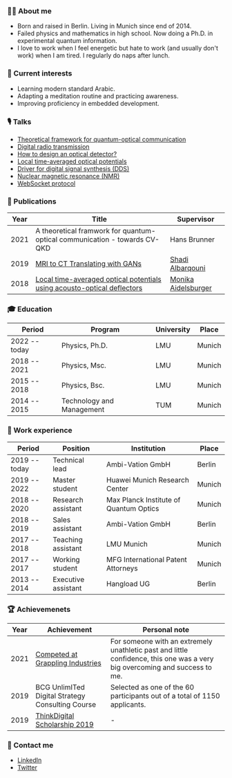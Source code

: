 ### 👨‍🚀 About me

* Born and raised in Berlin. Living in Munich since end of 2014.
* Failed physics and mathematics in high school. Now doing a Ph.D. in experimental quantum information.
* I love to work when I feel energetic but hate to work (and usually don't work) when I am tired. I regularly do naps after lunch.

### 🤔 Current interests

* Learning modern standard Arabic.
* Adapting a meditation routine and practicing awareness.
* Improving proficiency in embedded development.

### 🎙 Talks

* [Theoretical framework for quantum-optical communication](https://github.com/bodokaiser/master-slides/raw/master/main.pdf)
* [Digital radio transmission](https://www.beautiful.ai/player/-Mu1IiPBgVPyiB_SV7Jk)
* [How to design an optical detector?](https://www.beautiful.ai/player/-Mu1IbPlBjVeWWukek_f)
* [Local time-averaged optical potentials](http://slides.bodokaiser.io/slides/optical-potentials)
* [Driver for digital signal synthesis (DDS)](https://slides.bodokaiser.io/slides/digital-signal-synthesis-array-driver)
* [Nuclear magnetic resonance (NMR)](https://slides.bodokaiser.io/slides/nuclear-magnetic-resonance)
* [WebSocket protocol](https://bit.ly/2NpOJ8N)

### 📜 Publications

| Year | Title | Supervisor |
| ---- | ----- | ----------- |
| 2021 | A theoretical framwork for quantum-optical communication - towards CV-QKD | Hans Brunner |
| 2019 | [MRI to CT Translating with GANs](https://scholar.google.com/citations?view_op=view_citation&hl=de&user=B0mwWK8AAAAJ&citation_for_view=B0mwWK8AAAAJ:u5HHmVD_uO8C) | [Shadi Albarqouni](https://albarqouni.github.io) |
| 2018 | [Local time-averaged optical potentials using acousto-optical deflectors](https://scholar.google.com/citations?view_op=view_citation&hl=de&user=B0mwWK8AAAAJ&citation_for_view=B0mwWK8AAAAJ:u-x6o8ySG0sC) | [Monika Aidelsburger](https://en.wikipedia.org/wiki/Monika_Aidelsburger) |

### 🎓 Education

| Period | Program | University | Place |
| ------ | ------- | ---------- | ----- |
| 2022 -- today | Physics, Ph.D. | LMU | Munich |
| 2018 -- 2021 | Physics, Msc. | LMU | Munich |
| 2015 -- 2018 | Physics, Bsc. | LMU | Munich |
| 2014 -- 2015 | Technology and Management | TUM | Munich |

### 💼 Work experience

| Period | Position | Institution | Place |
| ------ | ------- | ------------ | ----- |
| 2019 -- today | Technical lead | Ambi-Vation GmbH | Berlin |
| 2019 -- 2022 | Master student | Huawei Munich Research Center | Munich |
| 2018 -- 2020 | Research assistant | Max Planck Institute of Quantum Optics | Munich |
| 2018 -- 2019 | Sales assistant | Ambi-Vation GmbH | Berlin |
| 2017 -- 2018 | Teaching assistant | LMU Munich | Munich |
| 2017 -- 2017 | Working student | MFG International Patent Attorneys | Munich |
| 2013 -- 2014 | Executive assistant | Hangload UG | Berlin |

### 🏆 Achievemenets

| Year | Achievement | Personal note |
| ---- | ----------- | ---- |
| 2021 | [Competed at Grappling Industries](https://smoothcomp.com/en/profile/83881) | For someone with an extremely unathletic past and little confidence, this one was a very big overcoming and success to me. |
| 2019 | BCG UnlimITed Digital Strategy Consulting Course | Selected as one of the 60 participants out of a total of 1150 applicants. |
| 2019 | [ThinkDigital Scholarship 2019](https://thinkdigitalstipendium.de/class-of-2019-start-des-ersten-digitalstipendiums-deutschlands/) | - |

### 🤝 Contact me

* [LinkedIn](https://www.linkedin.com/in/bodo-kaiser/)
* [Twitter](https://twitter.com/bodokais)
